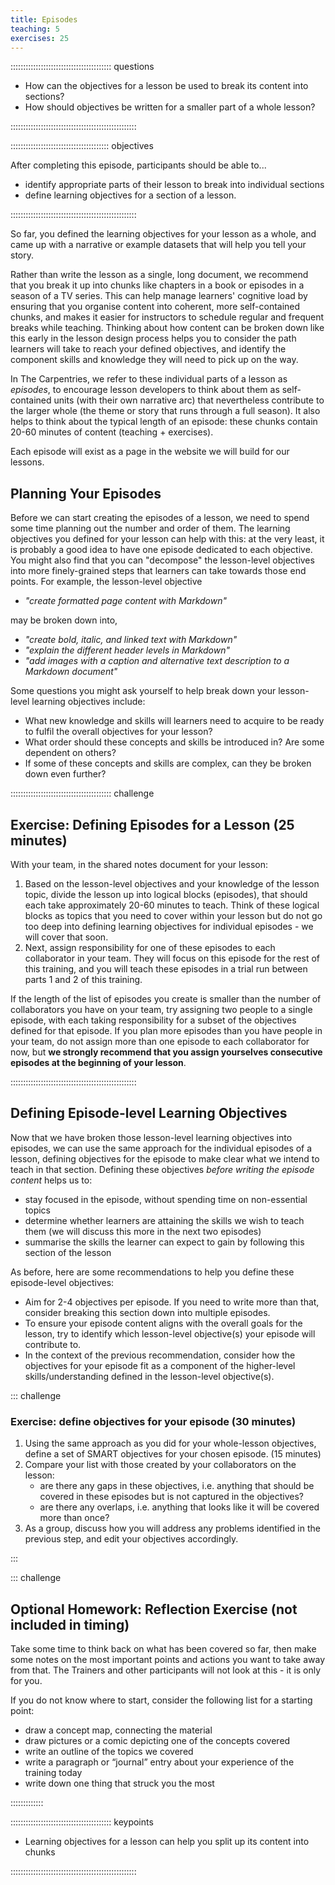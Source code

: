 ```yaml
---
title: Episodes
teaching: 5
exercises: 25
---
```


:::::::::::::::::::::::::::::::::::::::: questions

- How can the objectives for a lesson be used to break its content into sections?
- How should objectives be written for a smaller part of a whole lesson?

::::::::::::::::::::::::::::::::::::::::::::::::::

::::::::::::::::::::::::::::::::::::::: objectives

After completing this episode, participants should be able to...

- identify appropriate parts of their lesson to break into individual sections
- define learning objectives for a section of a lesson.

::::::::::::::::::::::::::::::::::::::::::::::::::

So far,
you defined the learning objectives for your lesson as a whole, and came up with a narrative or 
example datasets that will help you tell your story.

Rather than write the lesson as a single, long document,
we recommend that you break it up into chunks
like chapters in a book or episodes in a season of a TV series.
This can help manage learners' cognitive load by 
ensuring that you organise content into coherent, more self-contained chunks,
and makes it easier for instructors to schedule regular and frequent breaks while teaching.
Thinking about how content can be broken down like this
early in the lesson design process
helps you to consider the path learners will take to reach your defined objectives,
and identify the component skills and knowledge they will need to pick up on the way.

In The Carpentries, we refer to these individual parts of a lesson as _episodes_,
to encourage lesson developers to think about them as 
self-contained units (with their own narrative arc) 
that nevertheless contribute to the larger whole
(the theme or story that runs through a full season).
It also helps to think about the typical length of an episode:
these chunks contain 20-60 minutes of content (teaching + exercises).

Each episode will exist as a page in the website we will build for our lessons.

## Planning Your Episodes

Before we can start creating the episodes of a lesson,
we need to spend some time planning out the number and order of them.
The learning objectives you defined for your lesson can help with this:
at the very least, it is probably a good idea to have one episode dedicated to each objective.
You might also find that you can "decompose" the lesson-level objectives 
into more finely-grained steps that learners can take towards those end points.
For example, the lesson-level objective

- _"create formatted page content with Markdown"_ 

may be broken down into, 

- _"create bold, italic, and linked text with Markdown"_
- _"explain the different header levels in Markdown"_
- _"add images with a caption and alternative text description to a Markdown document"_

Some questions you might ask yourself to help break down your lesson-level learning objectives include:

- What new knowledge and skills will learners need to acquire to be ready to fulfil the overall objectives for your lesson?
- What order should these concepts and skills be introduced in? Are some dependent on others?
- If some of these concepts and skills are complex, can they be broken down even further?

:::::::::::::::::::::::::::::::::::::::: challenge

## Exercise: Defining Episodes for a Lesson (25 minutes)

With your team, in the shared notes document for your lesson: 

1. Based on the lesson-level objectives and your knowledge of the lesson topic,
   divide the lesson up into logical blocks (episodes), that should each take approximately 20-60 minutes to teach.
   Think of these logical blocks as topics that you need to cover within your lesson but do not go too deep into defining learning objectives
   for individual episodes - we will cover that soon. 
2. Next, assign responsibility for one of these episodes to each collaborator in your team.
   They will focus on this episode for the rest of this training, 
   and you will teach these episodes in a trial run between parts 1 and 2 of this training.

If the length of the list of episodes you create is smaller than the number of collaborators you have on your team,
try assigning two people to a single episode, 
with each taking responsibility for a subset of the objectives defined for that episode.
If you plan more episodes than you have people in your team,
do not assign more than one episode to each collaborator for now, but
**we strongly recommend that you assign yourselves consecutive episodes at the beginning of your lesson**.

::::::::::::::::::::::::::::::::::::::::::::::::::

## Defining Episode-level Learning Objectives

Now that we have broken those lesson-level learning objectives into episodes, 
we can use the same approach for the individual episodes of a lesson, 
defining objectives for the episode to make clear what we intend to teach in that section.
Defining these objectives _before writing the episode content_ helps us to:

- stay focused in the episode, without spending time on non-essential topics
- determine whether learners are attaining the skills we wish to teach them
  (we will discuss this more in the next two episodes)
- summarise the skills the learner can expect to gain by following this section of the lesson

As before, here are some recommendations to help you define these episode-level objectives:

- Aim for 2-4 objectives per episode. 
  If you need to write more than that,
  consider breaking this section down into multiple episodes.
- To ensure your episode content aligns with the overall goals for the lesson,
  try to identify which lesson-level objective(s) your episode
  will contribute to.
- In the context of the previous recommendation,
  consider how the objectives for your episode fit as a
  component of the higher-level skills/understanding defined
  in the lesson-level objective(s).


::: challenge

### Exercise: define objectives for your episode (30 minutes)

1. Using the same approach as you did for your whole-lesson objectives,
   define a set of SMART objectives for your chosen episode. (15 minutes)
1. Compare your list with those created by your collaborators on the lesson:
    - are there any gaps in these objectives,
      i.e. anything that should be covered in these episodes but is not captured in the objectives?
    - are there any overlaps, i.e. anything that looks like it will be covered more than once?
1. As a group, discuss how you will address any problems identified in the previous step,
   and edit your objectives accordingly.

:::


::: challenge

## Optional Homework: Reflection Exercise (not included in timing)

Take some time to think back on what has been covered so far,
then make some notes on the most important points and actions you want to take away from that.
The Trainers and other participants will not look at this - it is only for you.

If you do not know where to start, consider the following list for a starting point:

- draw a concept map, connecting the material
- draw pictures or a comic depicting one of the concepts covered
- write an outline of the topics we covered
- write a paragraph or “journal” entry about your experience of the training today
- write down one thing that struck you the most

:::::::::::::


:::::::::::::::::::::::::::::::::::::::: keypoints

- Learning objectives for a lesson can help you split up its content into chunks

::::::::::::::::::::::::::::::::::::::::::::::::::
